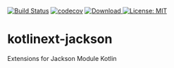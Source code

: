 [![Build Status](https://travis-ci.org/lukaszimmermann/kotlinext-jackson.svg?branch=master)](https://travis-ci.org/lukaszimmermann/kotlinext-jackson)
[![codecov](https://codecov.io/gh/lukaszimmermann/kotlinext-jackson/branch/develop/graph/badge.svg)](https://codecov.io/gh/lukaszimmermann/kotlinext-jackson)
[![Download](https://api.bintray.com/packages/lukaszimmermann/lukaszimmermann/kotlinext-jacksonmodule/images/download.svg?version=1.0) ](https://bintray.com/lukaszimmermann/lukaszimmermann/kotlinext-jacksonmodule/1.0/link)
[![License: MIT](https://img.shields.io/badge/License-MIT-yellow.svg)](https://opensource.org/licenses/MIT)

# kotlinext-jackson
Extensions for Jackson Module Kotlin
